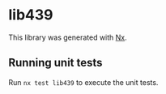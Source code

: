 # lib439

This library was generated with [Nx](https://nx.dev).

## Running unit tests

Run `nx test lib439` to execute the unit tests.
